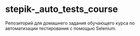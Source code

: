 # stepik-_auto_tests_course
Репозиторий для домашнего задания обучающего курса по автоматизации тестирования с помощью Selenium.
